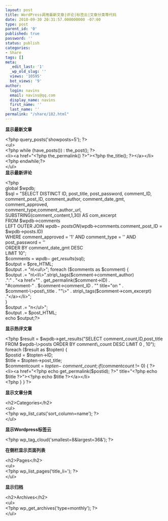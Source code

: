 ```yaml
---
layout: post
title: WordPress调用最新文章|评论|标签云|文章分类等代码
date: 2010-09-30 20:31:57.000000000 -07:00
type: post
parent_id: '0'
published: true
password: ''
status: publish
categories:
- Share
tags: []
meta:
  _edit_last: '1'
  _wp_old_slug: ''
  views: '10595'
  bot_views: '9'
author:
  login: navins
  email: navins@qq.com
  display_name: navins
  first_name: ''
  last_name: ''
permalink: "/share/182.html"
---
```

 **显示最新文章**

\<?php query\_posts('showposts=5'); ?\>  
\<ul\>  
\<?php while (have\_posts()) : the\_post(); ?\>  
\<li\>\<a href="\<?php the\_permalink() ?\>"\>\<?php the\_title(); ?\>\</a\>\</li\>  
\<?php endwhile;?\>  
\</ul\>  
**显示最新评论**

\<?php  
global $wpdb;  
$sql = "SELECT DISTINCT ID, post\_title, post\_password, comment\_ID,  
comment\_post\_ID, comment\_author, comment\_date\_gmt, comment\_approved,  
comment\_type,comment\_author\_url,  
SUBSTRING(comment\_content,1,30) AS com\_excerpt  
FROM $wpdb-\>comments  
LEFT OUTER JOIN $wpdb-\>posts ON ($wpdb-\>comments.comment\_post\_ID =  
$wpdb-\>posts.ID)  
WHERE comment\_approved = '1' AND comment\_type = '' AND  
post\_password = ''  
ORDER BY comment\_date\_gmt DESC  
LIMIT 10";  
$comments = $wpdb-\>get\_results($sql);  
$output = $pre\_HTML;  
$output .= "n\<ul\>";  
foreach ($comments as $comment) {  
$output .= "n\<li\>".strip\_tags($comment-\>comment\_author)  
.":" . "\<a href="" . get\_permalink($comment-\>ID) .  
"#comment-" . $comment-\>comment\_ID . "" title="on " .  
$comment-\>post\_title . ""\>" . strip\_tags($comment-\>com\_excerpt)  
."\</a\>\</li\>";  
}  
$output .= "n\</ul\>";  
$output .= $post\_HTML;  
echo $output;?\><!--more-->

**显示热评文章**  
  
\<?php $result = $wpdb-\>get\_results("SELECT comment\_count,ID,post\_title FROM $wpdb-\>posts ORDER BY comment\_count DESC LIMIT 0 , 10");  
foreach ($result as $topten) {  
$postid = $topten-\>ID;  
$title = $topten-\>post\_title;  
$commentcount = $topten-\>comment\_count;  
if ($commentcount != 0) { ?\>  
\<li\>\<a href="\<?php echo get\_permalink($postid); ?\>" title="\<?php echo $title ?\>"\>\<?php echo $title ?\>\</a\>\</li\>  
\<?php } } ?\>

**显示文章分类**

\<h2\>Categories\</h2\>  
\<ul\>  
\<?php wp\_list\_cats('sort\_column=name'); ?\>  
\</ul\>

**显示Wordpress标签云**

\<?php wp\_tag\_cloud('smallest=8&largest=36&'); ?\>

**在侧栏显示页面列表**

\<h2\>Pages\</h2\>  
\<ul\>  
\<?php wp\_list\_pages('title\_li='); ?\>  
\</ul\>

**显示归档**

\<h2\>Archives\</h2\>  
\<ul\>  
\<?php wp\_get\_archives('type=monthly'); ?\>  
\</ul\>

